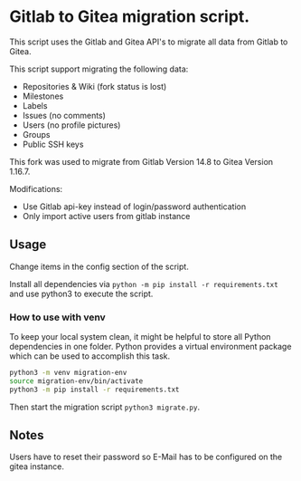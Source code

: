 # Gitlab to Gitea migration script.

This script uses the Gitlab and Gitea API's to migrate all data from
Gitlab to Gitea.

This script support migrating the following data:
 - Repositories & Wiki (fork status is lost)
 - Milestones
 - Labels
 - Issues (no comments)
 - Users (no profile pictures)
 - Groups
 - Public SSH keys

This fork was used to migrate from Gitlab Version 14.8 to Gitea Version 1.16.7.

Modifications:
 - Use Gitlab api-key instead of login/password authentication
 - Only import active users from gitlab instance

## Usage
Change items in the config section of the script.

Install all dependencies via `python -m pip install -r requirements.txt` and
use python3 to execute the script.

### How to use with venv
To keep your local system clean, it might be helpful to store all Python dependencies in one folder.
Python provides a virtual environment package which can be used to accomplish this task.

```bash
python3 -m venv migration-env
source migration-env/bin/activate
python3 -m pip install -r requirements.txt
```

Then start the migration script `python3 migrate.py`.

## Notes
Users have to reset their password so E-Mail has to be configured on the gitea instance.
